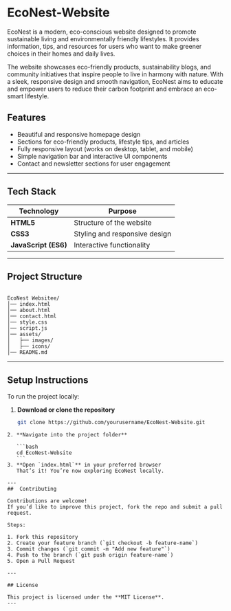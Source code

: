 # EcoNest-Website
EcoNest is a modern, eco-conscious website designed to promote sustainable living and environmentally friendly lifestyles.
It provides information, tips, and resources for users who want to make greener choices in their homes and daily lives.

The website showcases eco-friendly products, sustainability blogs, and community initiatives that inspire people to live in harmony with nature. With a sleek, responsive design and smooth navigation, EcoNest aims to educate and empower users to reduce their carbon footprint and embrace an eco-smart lifestyle.

##  Features

-  Beautiful and responsive homepage design  
-  Sections for eco-friendly products, lifestyle tips, and articles  
-  Fully responsive layout (works on desktop, tablet, and mobile)  
-  Simple navigation bar and interactive UI components  
-  Contact and newsletter sections for user engagement  

---

##  Tech Stack

| Technology | Purpose |
|-------------|----------|
| **HTML5** | Structure of the website |
| **CSS3** | Styling and responsive design |
| **JavaScript (ES6)** | Interactive functionality |


---

##  Project Structure

```

EcoNest Websitee/
│── index.html
│── about.html
│── contact.html
│── style.css
│── script.js
│── assets/
│   ├── images/
│   ├── icons/
│── README.md

````

---

## Setup Instructions

To run the project locally:

1. **Download or clone the repository**
   ```bash
   git clone https://github.com/yourusername/EcoNest-Website.git
````
2. **Navigate into the project folder**

   ```bash
   cd EcoNest-Website
   ```
3. **Open `index.html`** in your preferred browser
   That’s it! You’re now exploring EcoNest locally.

---
##  Contributing

Contributions are welcome!
If you’d like to improve this project, fork the repo and submit a pull request.

Steps:

1. Fork this repository
2. Create your feature branch (`git checkout -b feature-name`)
3. Commit changes (`git commit -m "Add new feature"`)
4. Push to the branch (`git push origin feature-name`)
5. Open a Pull Request

---

## License

This project is licensed under the **MIT License**.
---



